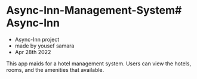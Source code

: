 # Async-Inn-Management-System# Async-Inn
- Async-Inn project
- made by yousef samara
- Apr 28th 2022

This app maids for a hotel management system. Users can view the hotels, rooms, and the amenities that available.

